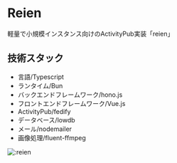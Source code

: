# Reien
軽量で小規模インスタンス向けのActivityPub実装「reien」

## 技術スタック
- 言語/Typescript
- ランタイム/Bun
- バックエンドフレームワーク/hono.js
- フロントエンドフレームワーク/Vue.js
- ActivityPub/fedify
- データベース/lowdb
- メール/nodemailer
- 画像処理/fluent-ffmpeg

![:reien](https://count.getloli.com/@reien?name=reien&theme=gelbooru&padding=8&offset=0&align=center&scale=1&pixelated=1&darkmode=auto)
